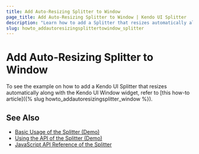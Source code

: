 ```yaml
---
title: Add Auto-Resizing Splitter to Window
page_title: Add Auto-Resizing Splitter to Window | Kendo UI Splitter
description: "Learn how to add a Splitter that resizes automatically along with the Kendo UI Window."
slug: howto_addautoresizingsplittertowindow_splitter
---
```


# Add Auto-Resizing Splitter to Window

To see the example on how to add a Kendo UI Splitter that resizes automatically along with the Kendo UI Window widget, refer to [this how-to article]({% slug howto_addautoresizingsplitter_window %}).

## See Also

* [Basic Usage of the Splitter (Demo)](https://demos.telerik.com/kendo-ui/splitter/index)
* [Using the API of the Splitter (Demo)](https://demos.telerik.com/kendo-ui/splitter/api)
* [JavaScript API Reference of the Splitter](/api/javascript/ui/splitter)
